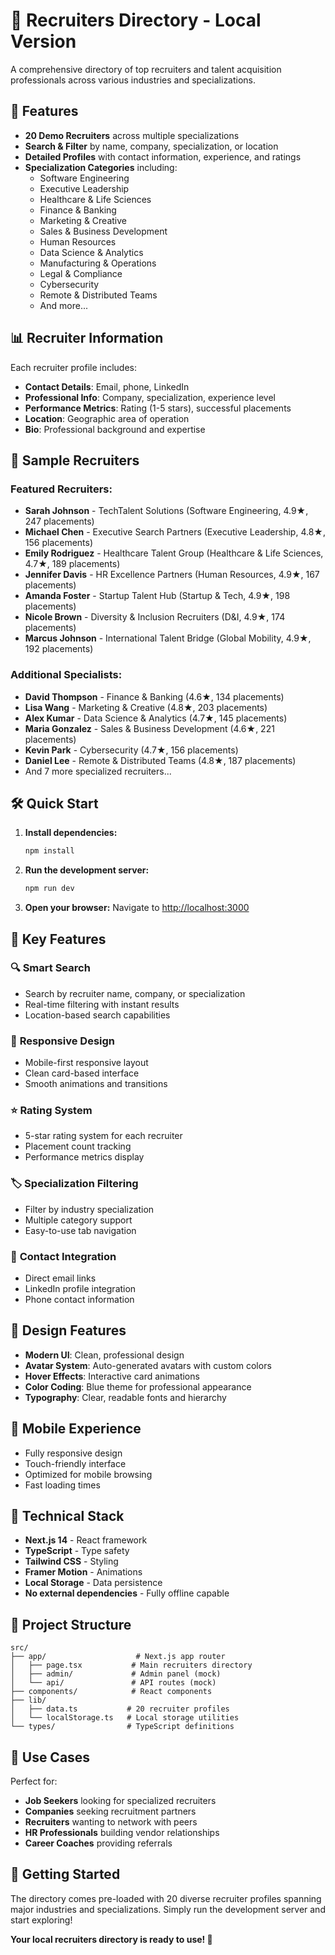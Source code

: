 # 🎯 Recruiters Directory - Local Version

A comprehensive directory of top recruiters and talent acquisition professionals across various industries and specializations.

## 🚀 Features

- **20 Demo Recruiters** across multiple specializations
- **Search & Filter** by name, company, specialization, or location
- **Detailed Profiles** with contact information, experience, and ratings
- **Specialization Categories** including:
  - Software Engineering
  - Executive Leadership
  - Healthcare & Life Sciences
  - Finance & Banking
  - Marketing & Creative
  - Sales & Business Development
  - Human Resources
  - Data Science & Analytics
  - Manufacturing & Operations
  - Legal & Compliance
  - Cybersecurity
  - Remote & Distributed Teams
  - And more...

## 📊 Recruiter Information

Each recruiter profile includes:
- **Contact Details**: Email, phone, LinkedIn
- **Professional Info**: Company, specialization, experience level
- **Performance Metrics**: Rating (1-5 stars), successful placements
- **Location**: Geographic area of operation
- **Bio**: Professional background and expertise

## 🎨 Sample Recruiters

### Featured Recruiters:
- **Sarah Johnson** - TechTalent Solutions (Software Engineering, 4.9★, 247 placements)
- **Michael Chen** - Executive Search Partners (Executive Leadership, 4.8★, 156 placements)
- **Emily Rodriguez** - Healthcare Talent Group (Healthcare & Life Sciences, 4.7★, 189 placements)
- **Jennifer Davis** - HR Excellence Partners (Human Resources, 4.9★, 167 placements)
- **Amanda Foster** - Startup Talent Hub (Startup & Tech, 4.9★, 198 placements)
- **Nicole Brown** - Diversity & Inclusion Recruiters (D&I, 4.9★, 174 placements)
- **Marcus Johnson** - International Talent Bridge (Global Mobility, 4.9★, 192 placements)

### Additional Specialists:
- **David Thompson** - Finance & Banking (4.6★, 134 placements)
- **Lisa Wang** - Marketing & Creative (4.8★, 203 placements)
- **Alex Kumar** - Data Science & Analytics (4.7★, 145 placements)
- **Maria Gonzalez** - Sales & Business Development (4.6★, 221 placements)
- **Kevin Park** - Cybersecurity (4.7★, 156 placements)
- **Daniel Lee** - Remote & Distributed Teams (4.8★, 187 placements)
- And 7 more specialized recruiters...

## 🛠 Quick Start

1. **Install dependencies:**
   ```bash
   npm install
   ```

2. **Run the development server:**
   ```bash
   npm run dev
   ```

3. **Open your browser:**
   Navigate to [http://localhost:3000](http://localhost:3000)

## 🎯 Key Features

### 🔍 **Smart Search**
- Search by recruiter name, company, or specialization
- Real-time filtering with instant results
- Location-based search capabilities

### 📱 **Responsive Design**
- Mobile-first responsive layout
- Clean card-based interface
- Smooth animations and transitions

### ⭐ **Rating System**
- 5-star rating system for each recruiter
- Placement count tracking
- Performance metrics display

### 🏷 **Specialization Filtering**
- Filter by industry specialization
- Multiple category support
- Easy-to-use tab navigation

### 📧 **Contact Integration**
- Direct email links
- LinkedIn profile integration
- Phone contact information

## 🎨 Design Features

- **Modern UI**: Clean, professional design
- **Avatar System**: Auto-generated avatars with custom colors
- **Hover Effects**: Interactive card animations
- **Color Coding**: Blue theme for professional appearance
- **Typography**: Clear, readable fonts and hierarchy

## 📱 Mobile Experience

- Fully responsive design
- Touch-friendly interface
- Optimized for mobile browsing
- Fast loading times

## 🔧 Technical Stack

- **Next.js 14** - React framework
- **TypeScript** - Type safety
- **Tailwind CSS** - Styling
- **Framer Motion** - Animations
- **Local Storage** - Data persistence
- **No external dependencies** - Fully offline capable

## 📂 Project Structure

```
src/
├── app/                    # Next.js app router
│   ├── page.tsx           # Main recruiters directory
│   ├── admin/             # Admin panel (mock)
│   └── api/               # API routes (mock)
├── components/            # React components
├── lib/
│   ├── data.ts           # 20 recruiter profiles
│   └── localStorage.ts   # Local storage utilities
└── types/                # TypeScript definitions
```

## 🎯 Use Cases

Perfect for:
- **Job Seekers** looking for specialized recruiters
- **Companies** seeking recruitment partners
- **Recruiters** wanting to network with peers
- **HR Professionals** building vendor relationships
- **Career Coaches** providing referrals

## 🚀 Getting Started

The directory comes pre-loaded with 20 diverse recruiter profiles spanning major industries and specializations. Simply run the development server and start exploring!

**Your local recruiters directory is ready to use! 🎉**